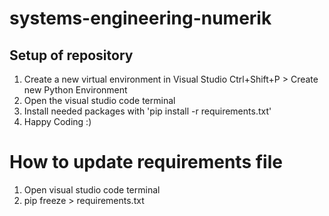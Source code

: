 # systems-engineering-numerik

## Setup of repository
1. Create a new virtual environment in Visual Studio Ctrl+Shift+P > Create new Python Environment
2. Open the visual studio code terminal
3. Install needed packages with 'pip install -r requirements.txt'
4. Happy Coding :)

# How to update requirements file
1. Open visual studio code terminal
2. pip freeze > requirements.txt